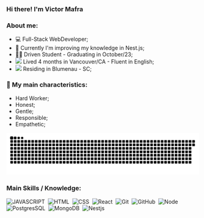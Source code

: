### Hi there! I'm Victor Mafra

### About me:
- 💻 Full-Stack WebDeveloper;
- 🌱 Currently I'm improving my knowledge in Nest.js;
- 👨‍🎓 Driven Student - Graduating in October/23;
- <img src="https://hatscripts.github.io/circle-flags/flags/ca.svg" width="48"> Lived 4 months in Vancouver/CA - Fluent in English;
- <img src="https://hatscripts.github.io/circle-flags/flags/br.svg" width="48"> Residing in Blumenau - SC;
### 🧠 My main characteristics:
- Hard Worker;
- Honest;
- Gentle;
- Responsible;
- Empathetic;
      
![Snake animation](https://github.com/vvmafra/vvmafra/blob/output/github-contribution-grid-snake-svg.svg)

### Main Skills / Knowledge:
![JAVASCRIPT](https://img.shields.io/badge/JavaScript-F7DF1E?style=for-the-badge&logo=javascript&logoColor=black)&nbsp;
![HTML](https://img.shields.io/badge/HTML-239120?style=for-the-badge&logo=html5&logoColor=white)&nbsp;
![CSS](https://img.shields.io/badge/CSS-239120?&style=for-the-badge&logo=css3&logoColor=white)&nbsp;
![React](https://img.shields.io/badge/React-20232A?style=for-the-badge&logo=react&logoColor=61DAFB)&nbsp;
![Git](https://img.shields.io/badge/-Git-0D1117?style=for-the-badge&logo=git&labelColor=0D1117)&nbsp;
![GitHub](https://img.shields.io/badge/GitHub-100000?style=for-the-badge&logo=github&logoColor=white)&nbsp;
![Node](https://img.shields.io/badge/Node.js-43853D?style=for-the-badge&logo=node.js&logoColor=black)&nbsp;
![PostgresSQL](https://img.shields.io/badge/PostgreSQL-316192?style=for-the-badge&logo=postgresql&logoColor=white)&nbsp;
![MongoDB](https://img.shields.io/badge/MongoDB-4EA94B?style=for-the-badge&logo=mongodb&logoColor=white)&nbsp;
![Nestjs](https://img.shields.io/badge/nestjs-E0234E?style=for-the-badge&logo=nestjs&logoColor=white)&nbsp;

